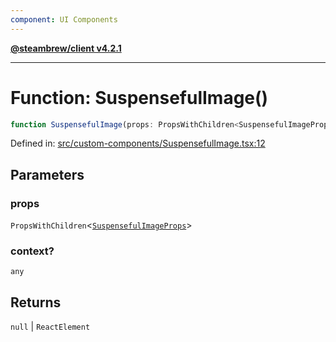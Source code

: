 ```yaml
---
component: UI Components
---
```


[**@steambrew/client v4.2.1**](../README.md)

***

# Function: SuspensefulImage()

```ts
function SuspensefulImage(props: PropsWithChildren<SuspensefulImageProps>, context?: any): null | ReactElement
```

Defined in: [src/custom-components/SuspensefulImage.tsx:12](https://github.com/shdwmtr/plugutil/blob/b52230e3bd417b9353d983856323dee8a90c4f70/client/src/custom-components/SuspensefulImage.tsx#L12)

## Parameters

### props

`PropsWithChildren`\<[`SuspensefulImageProps`](../interfaces/SuspensefulImageProps.md)\>

### context?

`any`

## Returns

`null` \| `ReactElement`
